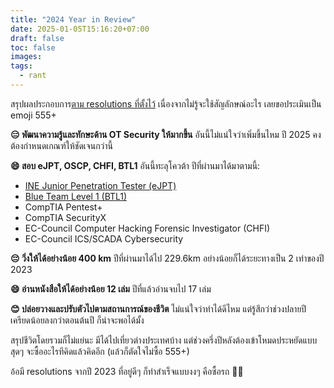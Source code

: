 ```yaml
---
title: "2024 Year in Review"
date: 2025-01-05T15:16:20+07:00
draft: false
toc: false
images:
tags:
  - rant
---
```


สรุปผลประกอบการ[ตาม resolutions ที่ตั้งไว้](/posts/2024-resolutions) เนื่องจากไม่รู้จะใช้สัญลักษณ์อะไร เลยขอประเมินเป็น emoji 555+

**😑 พัฒนาความรู้และทักษะด้าน OT Security ให้มากขึ้น** อันนี้ไม่แน่ใจว่าเพิ่มขึ้นไหม ปี 2025 คงต้องกำหนดเกณฑ์ให้ชัดเจนกว่านี้  

**😄 สอบ eJPT, OSCP, CHFI, BTL1** อันนี้ทะลุโควต้า ปีที่ผ่านมาได้มาตามนี้:
* [INE Junior Penetration Tester (eJPT)](/posts/ejpt-certification-review)
* [Blue Team Level 1 (BTL1)](/posts/btl1-certification-review)
* CompTIA Pentest+
* CompTIA SecurityX
* EC-Council Computer Hacking Forensic Investigator (CHFI)
* EC-Council ICS/SCADA Cybersecurity

**😔 วิ่งให้ได้อย่างน้อย 400 km** ปีที่ผ่านมาได้ไป 229.6km อย่างน้อยก็ได้ระยะทางเป็น 2 เท่าของปี 2023

**😄 อ่านหนังสือให้ได้อย่างน้อย 12 เล่ม** ปีที่แล้วอ่านจบไป 17 เล่ม

**😊 ปล่อยวางและปรับตัวไปตามสถานการณ์ของชีวิต** ไม่แน่ใจว่าทำได้ดีไหม แต่รู้สึกว่าช่วงปลายปีเครียดน้อยลงกว่าตอนต้นปี ก็น่าจะพอได้มั้ง

สรุปชีวิตโดยรวมก็ไม่แย่นะ มีได้ไปเที่ยวต่างประเทศบ้าง แต่ช่วงครึ่งปีหลังต้องเข้าโหมดประหยัดแบบสุดๆ จะซื้ออะไรทีคิดแล้วคิดอีก (แล้วก็ตัดใจไม่ซื้อ 555+)

อ้อมี resolutions จากปี 2023 ที่อยู่ดีๆ ก็ทำสำเร็จแบบงงๆ คือซื้อรถ 🚗💨
